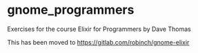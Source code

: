 # gnome_programmers
Exercises for the course Elixir for Programmers by Dave Thomas

This has been moved to https://gitlab.com/robinch/gnome-elixir
